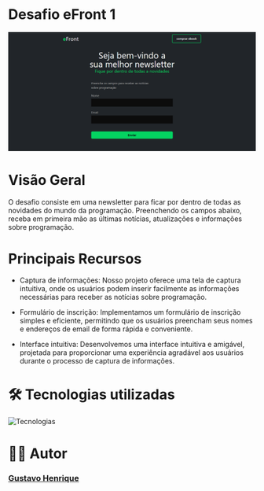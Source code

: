 # Desafio eFront 1

![Preview](./public/img/preview.png)

# Visão Geral

O desafio consiste em uma newsletter para ficar por dentro de todas as novidades do mundo da programação. Preenchendo os campos abaixo, receba em primeira mão as últimas notícias, atualizações e informações sobre programação.

# Principais Recursos

* Captura de informações: Nosso projeto oferece uma tela de captura intuitiva, onde os usuários podem inserir facilmente as informações necessárias para receber as notícias sobre programação.

* Formulário de inscrição: Implementamos um formulário de inscrição simples e eficiente, permitindo que os usuários preencham seus nomes e endereços de email de forma rápida e conveniente.

* Interface intuitiva: Desenvolvemos uma interface intuitiva e amigável, projetada para proporcionar uma experiência agradável aos usuários durante o processo de captura de informações.

# 🛠️ Tecnologias utilizadas

![Tecnologias](https://skillicons.dev/icons?i=html,css,ts,react,tailwind,vscode)

# 👨‍🎓 Autor

### [Gustavo Henrique](https://github.com/byguhdev/)
